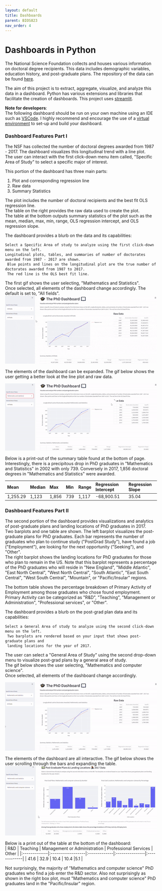 ```yaml
---
layout: default
title: Dashboards
parent: BIOS823
nav_order: 4
---
```


# Dashboards in Python  

The National Science Foundation collects and houses various information on doctoral degree recipients. This data includes demographic variables, education history, and post-graduate plans. The repository of the data can be found [here](https://ncses.nsf.gov/pubs/nsf19301/data).  

The aim of this project is to extract, aggregate, visualize, and analyze this data in a dashboard. Python has various extensions and libraries that facilitate the creation of dashboards. This project uses [streamlit](https://streamlit.io/).  

**Note for developers**:  
The following dashboard should be run on your own machine using an IDE such as [VSCode](https://code.visualstudio.com/). I highly recommend and encourage the use of a [virtual environment](https://code.visualstudio.com/docs/python/environments) to set-up and build your dashboard.  

### Dashboard Features Part I   
The NSF has collected the number of doctoral degrees awarded from 1987 - 2017. The dashboard visualizes this longitudinal trend with a line plot.  
The user can interact with the first click-down menu item called, "Specific Area of Study" to select a specific major of interest. 

This portion of the dashboard has three main parts:  
1. Plot and corresponding regression line  
2. Raw data 
3. Summary Statistics  
  
The plot includes the number of doctoral recipients and the best fit OLS regression line.  
The table on the right provides the raw data used to create the plot.  
The table at the bottom outputs summary statistics of the plot such as the mean, median, max, min, range, OLS regression intercept, and OLS regression slope.   

The dashboard provides a blurb on the data and its capabilities:  
```
Select a Specific Area of study to analyze using the first click-down menu on the left. 
Longitudinal plots, tables, and summaries of number of doctorates awarded from 1987 - 2017 are shown.
 Blue points and lines on the longitudinal plot are the true number of doctorates awarded from 1987 to 2017. 
 The red line is the OLS best fit line.
```


The first gif shows the user selecting, "Mathematics and Statistics".  
Once selected, all elements of the dashboard change accordingly. The default is set to, "All fields".      
![Example Dash one](dash_one.gif)   


The elements of the dashboard can be expanded. The gif below shows the user getting a better look at the line plot and raw data.   

![Example Dash two](dash_two.gif)   

Below is a print-out of the summary table found at the bottom of page.  Interestingly, there is a precipitous drop in PhD graduates in "Mathematics and Statistics" in 2002 with only 739. Conversely in 2017, 1,856 doctoral degrees in "Mathematics and Statistics" were awarded.    

| Mean        | Median            | Max | Min | Range        | Regression Intercept            | Regression Slope |
|:-------------|:------------------|:-------------|:---------------|:-------------|:------------------|:-------------|
| 1,255.29 |  1,123   | 1,856         | 739           |1,117 |  -68,900.51   | 35.04         |


### Dashboard Features Part II   
The second portion of the dashboard provides visualizations and analytics of post-graduate plans and landing locations of PhD graduates in 2017.  
Two barplots and one table are shown. The left barplot visualizes the post-graduate plans for PhD graduates. Each bar represents the number of graduates who plan to continue study ("PostGrad Study"), have found a job ("Employment"), are looking for the next opportunity ("Seeking"), and "Other".  
The right barplot shows the landing locations for PhD graduates for those who plan to remain in the US. Note that this barplot represents a percentage of the PhD graduates who will reside in "New England", "Middle Atlantic", "East North Central", "West North Central", "South Atlantic", "East South Central", "West South Central", "Mountain", or "Pacific/Insular" regions.  

The bottom table shows the percentage breakdown of Primary Activity of Employment among those graduates who chose found employment.  
Primary Activity can be categorized as "R&D", "Teaching", "Management or Administration", "Professional services", or "Other". 


The dashboard provides a blurb on the post-grad plan data and its capabilities:  
```
Select a General Area of study to analyze using the second click-down menu on the left.
 Two barplots are rendered based on your input that shows post-graduate plans and 
 landing locations for the year of 2017.
```

The user can select a "General Area of Study" using the second drop-down menu to visualize post-grad plans by a general area of study.  
The gif below shows the user selecting, "Mathematics and computer science".  
Once selected, all elements of the dashboard change accordingly.   

![Example Dash three](dash_three.gif)  

The elements of the dashboard are all interactive. The gif below shows the user scrolling through the bars and expanding the table.   
![Example Dash three](dash_four.gif)  

Below is a print out of the table at the bottom of the dashboard:  
| R&D        | Teaching            | Management or Administration | Professional Services | Other        |
|:-------------|:------------------|:-------------|:---------------|:-------------|
| 41.6 |  32.9   | 10.4         | 10.4           |5.1 |  
  

Not surprisingly, the majority of "Mathematics and computer science" PhD graduates who find a job enter the R&D sector. Also not surprisingly as shown in the right box plot, must "Mathematics and computer science" PhD graduates land in the "Pacific/Insular" region.  